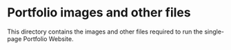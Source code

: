 # Portfolio images and other files
This directory contains the images and other files required to run the single-page Portfolio Website.
